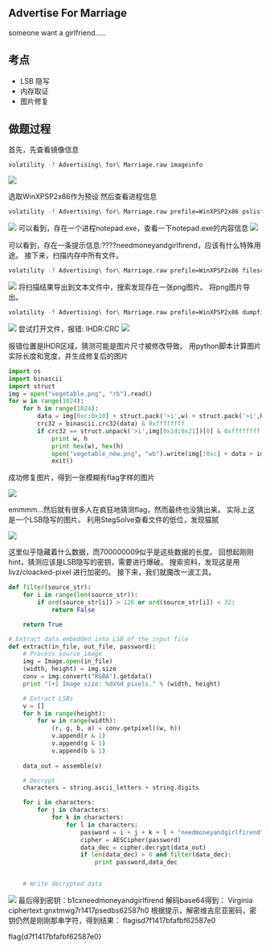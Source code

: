 Advertise For Marriage
----
someone want a girlfriend.....

考点
----
* LSB 隐写
* 内存取证
* 图片修复

做题过程
----
首先，先查看镜像信息
```bash
volatility -f Advertising\ for\ Marriage.raw imageinfo
```
![](./screenshot/screenshot1.png)

选取WinXPSP2x86作为预设
然后查看进程信息
```bash
volatility -f Advertising\ for\ Marriage.raw prefile=WinXPSP2x86 pslist
```
![](./screenshot/screenshot2.png)
可以看到，存在一个进程notepad.exe，查看一下notepad.exe的内容信息
![](./screenshot/screenshot3.png)

可以看到，存在一条提示信息:????needmoneyandgirlfirend，应该有什么特殊用途。
接下来，扫描内存中所有文件。
```bash
volatility -f Advertising\ for\ Marriage.raw prefile=WinXPSP2x86 filescan
```
![](./screenshot/screenshot4.png)
将扫描结果导出到文本文件中，搜索发现存在一张png图片。
将png图片导出。
```bash
volatility -f Advertising\ for\ Marriage.raw prefile=WinXPSP2x86 dumpfiles -Q 0x000000000249ae78 -D ./
```
![](./screenshot/screenshot5.png)
尝试打开文件，报错: IHDR:CRC
![](./screenshot/screenshot6.png)

报错位置是IHDR区域，猜测可能是图片尺寸被修改导致。
用python脚本计算图片实际长度和宽度，并生成修复后的图片
```python
import os 
import binascii
import struct 
img = open("vegetable.png", "rb").read() 
for w in range(1024):
    for h in range(1024): 
        data = img[0xc:0x10] + struct.pack('>i',w) + struct.pack('>i',h) + img[0x18:0x1d] 
        crc32 = binascii.crc32(data) & 0xffffffff 
        if crc32 == struct.unpack('>i',img[0x1d:0x21])[0] & 0xffffffff: 
            print w, h 
            print hex(w), hex(h) 
            open("vegetable_new.png", "wb").write(img[:0xc] + data + img[0x1d:]) 
            exit()
```
成功修复图片，得到一张模糊有flag字样的图片

![](./screenshot/screenshot7.png)

emmmm...然后就有很多人在疯狂地猜测flag，然而最终也没猜出来。
实际上这是一个LSB隐写的图片。
利用StegSolve查看文件的低位，发现猫腻

![](./screenshot/screenshot8.png)

这里似乎隐藏着什么数据，而700000009似乎是这些数据的长度。
回想起刚刚hint，猜测应该是LSB隐写的密钥，需要进行爆破。
搜索资料，发现这是用 livz/cloacked-pixel 进行加密的。
接下来，我们就魔改一波工具。
```python
def filter(source_str):
	for i in range(len(source_str)):
		if ord(source_str[i]) > 126 or ord(source_str[i]) < 32:
			return False

	return True

# Extract data embedded into LSB of the input file
def extract(in_file, out_file, password):
	# Process source image
	img = Image.open(in_file)
	(width, height) = img.size
	conv = img.convert("RGBA").getdata()
	print "[+] Image size: %dx%d pixels." % (width, height)

	# Extract LSBs
	v = []
	for h in range(height):
		for w in range(width):
			(r, g, b, a) = conv.getpixel((w, h))
			v.append(r & 1)
			v.append(g & 1)
			v.append(b & 1)
			
	data_out = assemble(v)

	# Decrypt
	characters = string.ascii_letters + string.digits

	for i in characters:
		for j in characters:
			for k in characters:
				for l in characters:
					password = i + j + k + l + "needmoneyandgirlfirend"
					cipher = AESCipher(password)
					data_dec = cipher.decrypt(data_out)
					if len(data_dec) > 0 and filter(data_dec):
						print password,data_dec


	# Write decrypted data
```

![](./screenshot/screenshot9.png)
最后得到密钥：b1cxneedmoneyandgirlfirend
解码base64得到：
Virginia ciphertext:gnxtmwg7r1417psedbs62587h0
根据提示，解密维吉尼亚密码，密钥仍然是刚刚那串字符，得到结果：
flagisd7f1417bfafbf62587e0

flag{d7f1417bfafbf62587e0}
